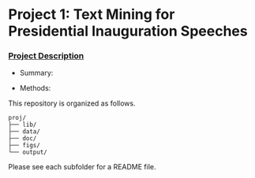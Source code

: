 # Project 1: Text Mining for Presidential Inauguration Speeches

### [Project Description](doc/)

+ Summary:

+ Methods:


This repository is organized as follows.
```
proj/
├── lib/
├── data/
├── doc/
├── figs/
└── output/
```

Please see each subfolder for a README file.